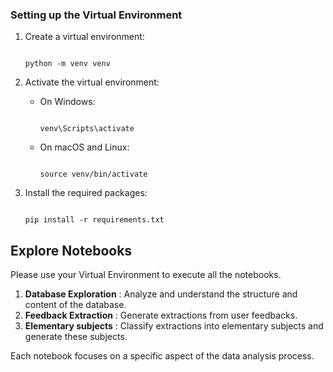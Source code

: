### Setting up the Virtual Environment

1. Create a virtual environment:

   ```

   python -m venv venv

   ```
2. Activate the virtual environment:

   - On Windows:

     ```

     venv\Scripts\activate

     ```
   - On macOS and Linux:

     ```

     source venv/bin/activate

     ```
3. Install the required packages:

   ```

   pip install -r requirements.txt

   ```

## Explore Notebooks

Please use your Virtual Environment to execute all the notebooks.

1. **Database Exploration** : Analyze and understand the structure and content of the database.
3. **Feedback Extraction** : Generate extractions from user feedbacks.
4. **Elementary subjects** : Classify extractions into elementary subjects and generate these subjects.

Each notebook focuses on a specific aspect of the data analysis process.

